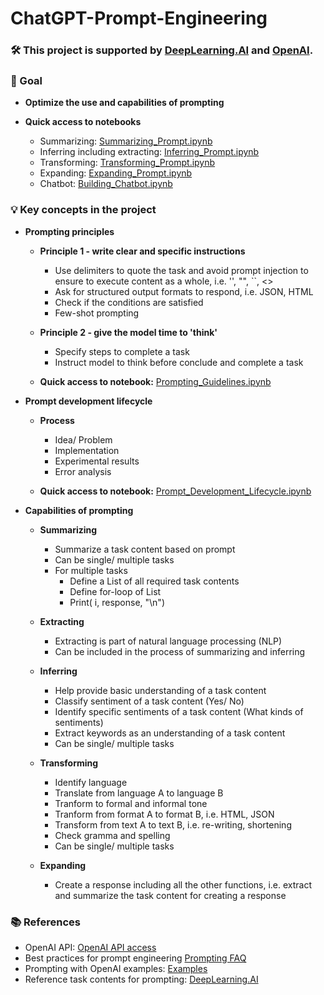 # ChatGPT-Prompt-Engineering

### 🛠️ This project is supported by [DeepLearning.AI](https://www.deeplearning.ai/) and [OpenAI](https://openai.com/).

### 🎯 Goal
- **Optimize the use and capabilities of prompting**
- **Quick access to notebooks**
  
  - Summarizing: [Summarizing_Prompt.ipynb](https://github.com/SC92113/ChatGPT-Prompt-Engineering/blob/ee7bf1ac5a5f4828f7829ae20abc913d29b98476/Summarizing_Prompt.ipynb)
  - Inferring including extracting: [Inferring_Prompt.ipynb](https://github.com/SC92113/ChatGPT-Prompt-Engineering/blob/ee7bf1ac5a5f4828f7829ae20abc913d29b98476/Inferring_Prompt.ipynb)
  - Transforming: [Transforming_Prompt.ipynb](https://github.com/SC92113/ChatGPT-Prompt-Engineering/blob/ee7bf1ac5a5f4828f7829ae20abc913d29b98476/Transforming_Prompt.ipynb)
  - Expanding: [Expanding_Prompt.ipynb](https://github.com/SC92113/ChatGPT-Prompt-Engineering/blob/ee7bf1ac5a5f4828f7829ae20abc913d29b98476/Expanding_Prompt.ipynb)
  - Chatbot: [Building_Chatbot.ipynb](https://github.com/SC92113/ChatGPT-Prompt-Engineering/blob/51ed603bd595c4b785f52c8aa221d07f229561b3/Building_Chatbot.ipynb)

### 💡 Key concepts in the project

- **Prompting principles**

  - **Principle 1 - write clear and specific instructions**
  
    - Use delimiters to quote the task and avoid prompt injection to ensure to execute content as a whole, i.e. '', "", ``, <>
    - Ask for structured output formats to respond, i.e. JSON, HTML
    - Check if the conditions are satisfied
    - Few-shot prompting

  - **Principle 2 - give the model time to 'think'**
  
    - Specify steps to complete a task
    - Instruct model to think before conclude and complete a task

  - **Quick access to notebook:** [Prompting_Guidelines.ipynb](https://github.com/SC92113/ChatGPT-Prompt-Engineering/blob/b67c291849502f68af4df5efefc3985a06210c92/Prompting_Guidelines.ipynb)

- **Prompt development lifecycle**
  - **Process**
    - Idea/ Problem
    - Implementation
    - Experimental results
    - Error analysis

  - **Quick access to notebook:** [Prompt_Development_Lifecycle.ipynb](https://github.com/SC92113/ChatGPT-Prompt-Engineering/blob/b67c291849502f68af4df5efefc3985a06210c92/Prompt_Development_Lifecycle.ipynb)

- **Capabilities of prompting**

  - **Summarizing**
    - Summarize a task content based on prompt
    - Can be single/ multiple tasks
    - For multiple tasks
      - Define a List of all required task contents
      - Define for-loop of List
      - Print( i, response, "\n")

  - **Extracting**
    - Extracting is part of natural language processing (NLP)
    - Can be included in the process of summarizing and inferring

  - **Inferring**
    - Help provide basic understanding of a task content
    - Classify sentiment of a task content (Yes/ No)
    - Identify specific sentiments of a task content (What kinds of sentiments)
    - Extract keywords as an understanding of a task content
    - Can be single/ multiple tasks

  - **Transforming**
    - Identify language
    - Translate from language A to language B
    - Tranform to formal and informal tone
    - Tranform from format A to format B, i.e. HTML, JSON
    - Transform from text A to text B, i.e. re-writing, shortening
    - Check gramma and spelling
    - Can be single/ multiple tasks

  - **Expanding**
    - Create a response including all the other functions, i.e. extract and summarize the task content for creating a response

### 📚 References

- OpenAI API: [OpenAI API access](https://platform.openai.com/login?launch)
- Best practices for prompt engineering [Prompting FAQ](https://help.openai.com/en/articles/6654000-best-practices-for-prompt-engineering-with-the-openai-api)
- Prompting with OpenAI examples: [Examples](https://platform.openai.com/examples)
- Reference task contents for prompting: [DeepLearning.AI](https://www.deeplearning.ai/)
